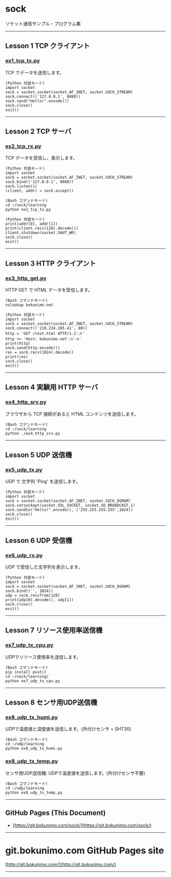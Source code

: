 # sock
ソケット通信サンプル・プログラム集

----------------------------------------------------------------
## Lesson 1 TCP クライアント

### [ex1_tcp_tx.py](learning/ex1_tcp_tx.py)  
TCP でデータを送信します。  

	(Python 対話モード)
	import socket
	sock = socket.socket(socket.AF_INET, socket.SOCK_STREAM)
	sock.connect(('127.0.0.1', 8080))
	sock.send("Hello!".encode())
	sock.close()
	exit()

----------------------------------------------------------------
## Lesson 2 TCP サーバ

### [ex2_tcp_rx.py](learning/ex2_tcp_rx.py)  
TCP データを受信し、表示します。  

	(Python 対話モード)
	import socket
	sock = socket.socket(socket.AF_INET, socket.SOCK_STREAM)
	sock.bind(('127.0.0.1', 8080))
	sock.listen(1)
	(client, addr) = sock.accept()

	(Bash コマンドモード)
	cd ~/sock/learning
	python ex1_tcp_tx.py

	(Python 対話モード)
	print(addr[0], addr[1])
	print(client.recv(128).decode())
	client.shutdown(socket.SHUT_WR)
	sock.close()
	exit()

----------------------------------------------------------------
## Lesson 3 HTTP クライアント

### [ex3_http_get.py](learning/ex3_http_get.py)  
HTTP GET で HTML データを受信します。  

	(Bash コマンドモード)
	nslookup bokunimo.net

	(Python 対話モード)
	import socket
	sock = socket.socket(socket.AF_INET, socket.SOCK_STREAM)
	sock.connect(('210.224.185.41', 80))
	http = 'GET /test.html HTTP/1.1＼n'
	http += 'Host: bokunimo.net＼n＼n'
	print(http)
	sock.send(http.encode())
	res = sock.recv(1024).decode()
	print(res)
	sock.close()
	exit()

----------------------------------------------------------------
## Lesson 4 実験用 HTTP サーバ

### [ex4_http_srv.py](learning/ex4_http_srv.py)  
ブラウザから TCP 接続があると HTML コンテンツを送信します。  

	(Bash コマンドモード)
	cd ~/sock/learning
	python ./ex4_http_srv.py

----------------------------------------------------------------
## Lesson 5 UDP 送信機

### [ex5_udp_tx.py](learning/ex5_udp_tx.py)  
UDP で 文字列 'Ping' を送信します。  

	(Python 対話モード)
	import socket
	sock = socket.socket(socket.AF_INET, socket.SOCK_DGRAM)
	sock.setsockopt(socket.SOL_SOCKET, socket.SO_BROADCAST,1)
	sock.sendto("Hello!".encode(), ('255.255.255.255',1024))
	sock.close()
	exit()

----------------------------------------------------------------
## Lesson 6 UDP 受信機

### [ex6_udp_rx.py](learning/ex6_udp_rx.py)  
UDP で受信した文字列を表示します。  

	(Python 対話モード)
	import socket
	sock = socket.socket(socket.AF_INET, socket.SOCK_DGRAM)
	sock.bind(('', 1024))
	udp = sock.recvfrom(128)
	print(udp[0].decode(), udp[1])
	sock.close()
	exit()

----------------------------------------------------------------
## Lesson 7 リソース使用率送信機

### [ex7_udp_tx_cpu.py](learning/ex7_udp_tx_cpu.py)  
UDPでリソース使用率を送信します。  

	(Bash コマンドモード)
	pip install psutil
	cd ~/sock/learning/
	python ex7_udp_tx_cpu.py

----------------------------------------------------------------
## Lesson 8 センサ用UDP送信機

### [ex8_udp_tx_humi.py](learning/ex8_udp_tx_humi.py)  
UDPで温度値と湿度値を送信します。(外付けセンサ = SHT30)  

	(Bash コマンドモード)
	cd ~/udp/learning
	python ex8_udp_tx_humi.py

### [ex8_udp_tx_temp.py](learning/ex8_udp_tx_temp.py)  
センサ用UDP送信機: UDPで温度値を送信します。(外付けセンサ不要)  

	(Bash コマンドモード)
	cd ~/udp/learning
	python ex8_udp_tx_temp.py

----------------------------------------------------------------
## GitHub Pages (This Document)
* [https://git.bokunimo.com/sock/](https://git.bokunimo.com/sock/)  

----------------------------------------------------------------
# git.bokunimo.com GitHub Pages site
[http://git.bokunimo.com/](http://git.bokunimo.com/)  

----------------------------------------------------------------
